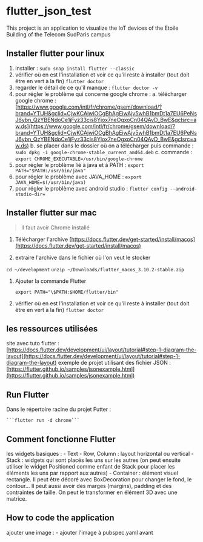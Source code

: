 # flutter_json_test

This project is an application to visualize the IoT devices of the Etoile Building of the Telecom SudParis campus

## Installer flutter pour linux

1. installer :
    ```sudo snap install flutter --classic```
2. vérifier où en est l'installation et voir ce qu'il reste à installer (tout doit être en vert à la fin)
    ```flutter doctor```
3. regarder le détail de ce qu'il manque :
    ```flutter doctor -v```
4. pour régler le problème qui concerne google chrome :
    a. télécharger google chrome : [https://www.google.com/intl/fr/chrome/gsem/download/?brand=YTUH&gclid=CjwKCAjwiOCgBhAgEiwAjv5whB1bmDt1a7EU6PeNsJ6ybn_QzYBENdoCe1jFyz33cis8Yjox7neOgxoCn04QAvD_BwE&gclsrc=aw.ds](https://www.google.com/intl/fr/chrome/gsem/download/?brand=YTUH&gclid=CjwKCAjwiOCgBhAgEiwAjv5whB1bmDt1a7EU6PeNsJ6ybn_QzYBENdoCe1jFyz33cis8Yjox7neOgxoCn04QAvD_BwE&gclsrc=aw.ds)
    b. se placer dans le dossier où on a télécharger puis commande :
        ```sudo dpkg -i google-chrome-stable_current_amd64.deb```
    c. commande :
       ```export CHROME_EXECUTABLE=/usr/bin/google-chrome```
5. pour régler le problème lié à java et à PATH :
    ```export PATH="$PATH:/usr/bin/java"```
6. pour régler le problème avec JAVA_HOME :
    ```export JAVA_HOME=$(/usr/bin/java)```
7. pour régler le problème avec android studio :
    ```flutter config --android-studio-dir=```

## Installer flutter sur mac

> Il faut avoir Chrome installé

1. Télécharger l'archive [https://docs.flutter.dev/get-started/install/macos](https://docs.flutter.dev/get-started/install/macos)

2. extraire l'archive dans le fichier où l'on veut le stocker

```cd ~/development```
```unzip ~/Downloads/flutter_macos_3.10.2-stable.zip```

1. Ajouter la commande Flutter

   ```export PATH="\$PATH:$HOME/flutter/bin"```

2. vérifier où en est l'installation et voir ce qu'il reste à installer (tout doit être en vert à la fin)
    ```flutter doctor```

## les ressources utilisées

site avec tuto flutter :
    [https://docs.flutter.dev/development/ui/layout/tutorial#step-1-diagram-the-layout](https://docs.flutter.dev/development/ui/layout/tutorial#step-1-diagram-the-layout)
exemple de projet utilisant des fichier JSON :
    [https://flutter.github.io/samples/jsonexample.html](https://flutter.github.io/samples/jsonexample.html)

## Run Flutter

Dans le répertoire racine du projet Futter :

    ```flutter run -d chrome```

## Comment fonctionne Flutter

les widgets basiques :
    - Text
    - Row, Column : layout horizontal ou vertical
    - Stack : widgets qui sont placés les uns sur les autres (on peut ensuite utiliser le widget Positioned comme enfant de Stack pour placer les éléments les uns par rapport aux autres)
    - Container : élément visuel rectangle. Il peut être décoré avec BoxDecoration pour changer le fond, le contour... Il peut aussi avoir des marges (margins), padding et des contraintes de taille. On peut le transformer en élément 3D avec une matrice.

## How to code the application

ajouter une image :
    - ajouter l'image à pubspec.yaml avant
  